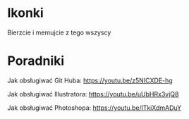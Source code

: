 # Ikonki 
Bierzcie i memujcie z tego wszyscy


# Poradniki
Jak obsługiwać Git Huba:
https://youtu.be/z5NICXDE-hg

Jak obsługiwać Illustratora:
https://youtu.be/uUbHRx3vjQ8

Jak obsługiwać Photoshopa:
https://youtu.be/lTkiXdmADuY

